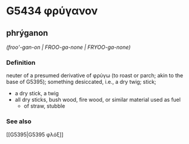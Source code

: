 # G5434 φρύγανον

## phrýganon

_(froo'-gan-on | FROO-ga-none | FRYOO-ga-none)_

### Definition

neuter of a presumed derivative of φρύγω (to roast or parch; akin to the base of G5395); something desiccated, i.e., a dry twig; stick; 

- a dry stick, a twig
- all dry sticks, bush wood, fire wood, or similar material used as fuel
  - of straw, stubble

### See also

[[G5395|G5395 φλόξ]]
